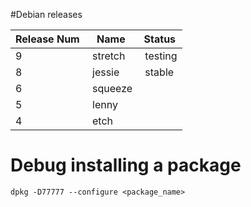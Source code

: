 #Debian releases

Release Num | Name | Status
------------ | ------------- | ----
9 | stretch | testing
8 | jessie | stable
6 | squeeze | 
5 | lenny | 
4 | etch | 


# Debug installing a package

```
dpkg -D77777 --configure <package_name>
```


